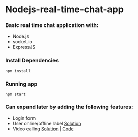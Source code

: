# Nodejs-real-time-chat-app

### Basic real time chat application with: 
* Node.js 
* socket.io
* ExpressJS

### Install Dependencies

```console
npm install
```

### Running app

```console
npm start
```

### Can expand later by adding the following features:
* Login form
* User online/offline label [Solution]("https://stackoverflow.com/questions/32134623/socket-io-determine-if-a-user-is-online-or-offline")
* Video calling [Solution]("https://levelup.gitconnected.com/building-a-video-chat-app-with-node-js-socket-io-webrtc-26f46b213017") | [Code]("https://github.com/itstaranarora/video-chat-v1") 
